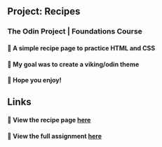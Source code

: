 ## **Project: Recipes**

### The Odin Project | Foundations Course

#### :stew: A simple recipe page to practice HTML and CSS

#### :thought_balloon: My goal was to create a viking/odin theme

#### :beers: Hope you enjoy!

## Links

#### :link: View the recipe page [here](https://simplenough.github.io/odin-recipes/)

#### :link: View the full assignment [here](https://www.theodinproject.com/lessons/foundations-recipes)
